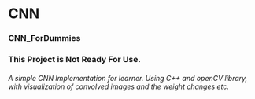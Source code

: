 # CNN

### CNN_ForDummies
### This Project is Not Ready For Use.
  
###### A simple CNN Implementation for learner. Using C++ and openCV library, with visualization of convolved images and the weight changes etc.

